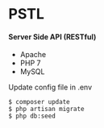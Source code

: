 PSTL
========
#### Server Side API (RESTful)

- Apache
- PHP 7
- MySQL

Update config file in .env 

    $ composer update
    $ php artisan migrate
    $ php db:seed
